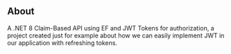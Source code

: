 ## About

A .NET 8 Claim-Based API using EF and JWT Tokens for authorization, a project created just for example about how we can easily implement JWT in our application with refreshing tokens. 
